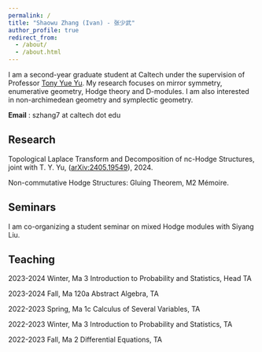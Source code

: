 ```yaml
---
permalink: /
title: "Shaowu Zhang (Ivan) - 张少武"
author_profile: true
redirect_from: 
  - /about/
  - /about.html
---
```


I am a second-year graduate student at Caltech under the supervision of Professor [Tony Yue Yu](https://tyy.caltech.edu/). My research focuses on mirror symmetry, enumerative geometry, Hodge theory and D-modules. I am also interested in non-archimedean geometry and symplectic geometry. 

**Email** : szhang7 at caltech dot edu


Research
------
Topological Laplace Transform and Decomposition of nc-Hodge Structures, joint with T. Y. Yu, ([arXiv:2405.19549](https://arxiv.org/pdf/2405.19549)), 2024.

Non-commutative Hodge Structures: Gluing Theorem, M2 Mémoire.



Seminars
------
I am co-organizing a student seminar on mixed Hodge modules with Siyang Liu.



Teaching
------
2023-2024 Winter, Ma 3 Introduction to Probability and Statistics, Head TA

2023-2024 Fall, Ma 120a Abstract Algebra, TA

2022-2023 Spring, Ma 1c Calculus of Several Variables, TA

2022-2023 Winter, Ma 3 Introduction to Probability and Statistics, TA

2022-2023 Fall, Ma 2 Differential Equations, TA 
